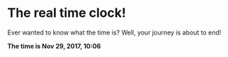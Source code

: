 # The real time clock!

Ever wanted to know what the time is? Well, your journey is about to end!

**The time is Nov 29, 2017, 10:06**